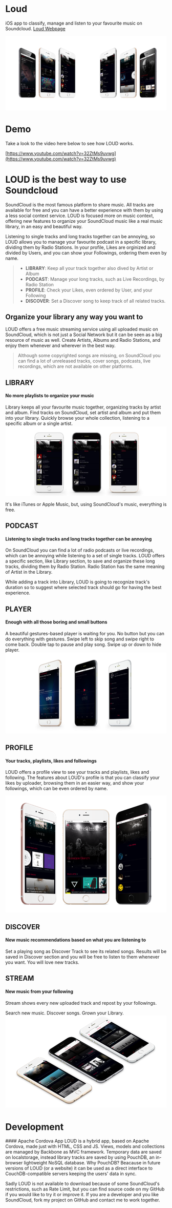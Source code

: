 # Loud
iOS app to classify, manage and listen to your favourite music on Soundcloud. [Loud Webpage](http://mynameisbianchi.herokuapp.com/projects/loud/)

![Loud Cover](https://github.com/giuseppebianchi/loud/blob/master/resources/screenshots/LOUD_cover.jpg?raw=true)

# Demo
Take a look to the video here below to see how LOUD works.

[https://www.youtube.com/watch?v=32ZtMs9uvwg](https://www.youtube.com/watch?v=32ZtMs9uvwg)


# LOUD is the best way to use Soundcloud
SoundCloud is the most famous platform to share music. All tracks are available for free and you can have a better experience with them by using a less social context service. LOUD is focused more on music context, offering new features to organize your SoundCloud music like a real music library, in an easy and beautiful way.

Listening to single tracks and long tracks together can be annoying, so LOUD allows you to manage your favourite podcast in a specific library, dividing them by Radio Stations. In your profile, Likes are orginized and divided by Users, and you can show your Followings, ordering them even by name.

>- **LIBRARY**: Keep all your track together also dived by Artist or Album
>- **PODCAST**: Manage your long tracks, such as Live Recordings, by Radio Station
>- **PROFILE**: Check your Likes, even ordered by User, and your Following
>- **DISCOVER**: Set a Discover song to keep track of all related tracks.

## Organize your library any way you want to
LOUD offers a free music streaming service using all uploaded music on SoundCloud, which is not just a Social Network but it can be seen as a big resource of music as well. Create Artists, Albums and Radio Stations, and enjoy them whenever and wherever in the best way.

>Although some copyrighted songs are missing, on SoundCloud you can find a lot of unreleased tracks, cover songs, podcasts, live recordings, which are not available on other platforms.

## LIBRARY
#### No more playlists to organize your music
Library keeps all your favourite music together, organizing tracks by artist and album. Find tracks on SoundCloud, set artist and album and put them into your library. Quickly browse your whole collection, listening to a specific album or a single artist.
![Loud Library](https://github.com/giuseppebianchi/loud/blob/master/resources/screenshots/loud_library.jpg?raw=true)

It's like iTunes or Apple Music, but, using SoundCloud's music, everything is free.

## PODCAST
#### Listening to single tracks and long tracks together can be annoying
On SoundCloud you can find a lot of radio podcasts or live recordings, which can be annoying while listening to a set of single tracks. LOUD offers a specific section, like Library section, to save and organize these long tracks, dividing them by Radio Station. Radio Station has the same meaning of Artist in the Library.

While adding a track into Library, LOUD is going to recognize track's duration so to suggest where selected track should go for having the best experience.

## PLAYER
#### Enough with all those boring and small buttons
A beautiful gestures-based player is waiting for you. No button but you can do everything with gestures. Swipe left to skip song and swipe right to come back. Double tap to pause and play song. Swipe up or down to hide player.
![Loud Player](https://github.com/giuseppebianchi/loud/blob/master/resources/screenshots/loud_player.jpg?raw=true)

## PROFILE
#### Your tracks, playlists, likes and followings
LOUD offers a profile view to see your tracks and playlists, likes and following. The features about LOUD's profile is that you can classify your likes by uploader, browsing them in an easier way, and show your followings, which can be even ordered by name.

![Loud Profile](https://github.com/giuseppebianchi/loud/blob/master/resources/screenshots/loud_profile.png?raw=true)

## DISCOVER
#### New music recommendations based on what you are listening to
Set a playing song as Discover Track to see its related songs. Results will be saved in Discover section and you will be free to listen to them whenever you want. You will love new tracks.

## STREAM
#### New music from your following
Stream shows every new uploaded track and repost by your followings.

Search new music. Discover songs. Grown your Library.
![Loud Stream](https://github.com/giuseppebianchi/loud/blob/master/resources/screenshots/loud_stream.png?raw=true)

# Development
#### Apache Cordova App
LOUD is a hybrid app, based on Apache Cordova, made just with HTML, CSS and JS. Views, models and collections are managed by Backbone as MVC framework. Temporary data are saved on localstorage, instead library tracks are saved by using PouchDB, an in-browser lightweight NoSQL database. Why PouchDB? Beacause in future versions of LOUD (or a website) it can be used as a direct interface to CouchDB-compatible servers keeping the users' data in sync.

Sadly LOUD is not available to download because of some SoundCloud's restrictions, such as Rate Limit, but you can find source code on my GitHub if you would like to try it or improve it. If you are a developer and you like SoundCloud, fork my project on GitHub and contact me to work together.